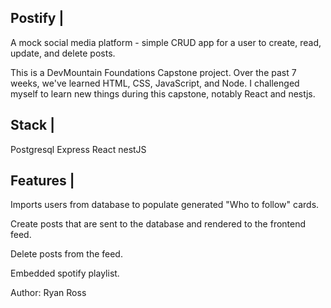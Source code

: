 ## Postify |

A mock social media platform - simple CRUD app for a user to create, read, update, and delete posts.

This is a DevMountain Foundations Capstone project. Over the past 7 weeks, we've learned HTML, CSS, JavaScript, and Node. I challenged myself to learn new things during this capstone, notably React and nestjs.

## Stack |

Postgresql
Express
React
nestJS

## Features |

Imports users from database to populate generated "Who to follow" cards.

Create posts that are sent to the database and rendered to the frontend feed.

Delete posts from the feed.

Embedded spotify playlist.

Author: Ryan Ross
